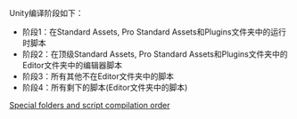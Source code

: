Unity编译阶段如下：
- 阶段1：在Standard Assets, Pro Standard Assets和Plugins文件夹中的运行时脚本
- 阶段2：在顶级Standard Assets, Pro Standard Assets和Plugins文件夹中的Editor文件夹中的编辑器脚本
- 阶段3：所有其他不在Editor文件夹中的脚本
- 阶段4：所有剩下的脚本(Editor文件夹中的脚本)

[Special folders and script compilation order](https://docs.unity3d.com/Manual/ScriptCompileOrderFolders.html)